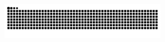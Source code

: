 ![Snake animation](https://raw.githubusercontent.com/maanu111/maanu111/output/github-contribution-grid-snake-dark.svg?palette=github-dark)
